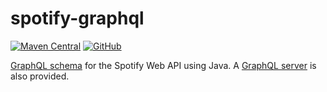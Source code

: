 # spotify-graphql

[![Maven Central](https://img.shields.io/maven-central/v/de.sonallux.spotify/spotify-graphql)](https://search.maven.org/search?q=g:%22de.sonallux.spotify%22%20AND%20a:%22spotify-graphql%22)
[![GitHub](https://img.shields.io/github/license/sonallux/spotify-graphql)](https://github.com/sonallux/spotify-graphql/blob/master/LICENSE)

[GraphQL schema](./spotify-graphql-schema/README.md) for the Spotify Web API using Java. A [GraphQL server](./spotify-graphql-server/README.md) is also provided.
